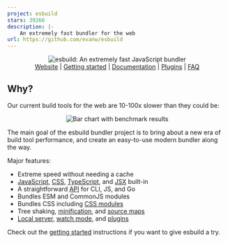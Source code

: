 ```yaml
---
project: esbuild
stars: 39266
description: |-
    An extremely fast bundler for the web
url: https://github.com/evanw/esbuild
---
```


<p align="center">
  <picture>
    <source media="(prefers-color-scheme: dark)" srcset="./images/wordmark-dark.svg">
    <source media="(prefers-color-scheme: light)" srcset="./images/wordmark-light.svg">
    <img alt="esbuild: An extremely fast JavaScript bundler" src="./images/wordmark-light.svg">
  </picture>
  <br>
  <a href="https://esbuild.github.io/">Website</a> |
  <a href="https://esbuild.github.io/getting-started/">Getting started</a> |
  <a href="https://esbuild.github.io/api/">Documentation</a> |
  <a href="https://esbuild.github.io/plugins/">Plugins</a> |
  <a href="https://esbuild.github.io/faq/">FAQ</a>
</p>

## Why?

Our current build tools for the web are 10-100x slower than they could be:

<p align="center">
  <picture>
    <source media="(prefers-color-scheme: dark)" srcset="./images/benchmark-dark.svg">
    <source media="(prefers-color-scheme: light)" srcset="./images/benchmark-light.svg">
    <img alt="Bar chart with benchmark results" src="./images/benchmark-light.svg">
  </picture>
</p>

The main goal of the esbuild bundler project is to bring about a new era of build tool performance, and create an easy-to-use modern bundler along the way.

Major features:

- Extreme speed without needing a cache
- [JavaScript](https://esbuild.github.io/content-types/#javascript), [CSS](https://esbuild.github.io/content-types/#css), [TypeScript](https://esbuild.github.io/content-types/#typescript), and [JSX](https://esbuild.github.io/content-types/#jsx) built-in
- A straightforward [API](https://esbuild.github.io/api/) for CLI, JS, and Go
- Bundles ESM and CommonJS modules
- Bundles CSS including [CSS modules](https://github.com/css-modules/css-modules)
- Tree shaking, [minification](https://esbuild.github.io/api/#minify), and [source maps](https://esbuild.github.io/api/#sourcemap)
- [Local server](https://esbuild.github.io/api/#serve), [watch mode](https://esbuild.github.io/api/#watch), and [plugins](https://esbuild.github.io/plugins/)

Check out the [getting started](https://esbuild.github.io/getting-started/) instructions if you want to give esbuild a try.

